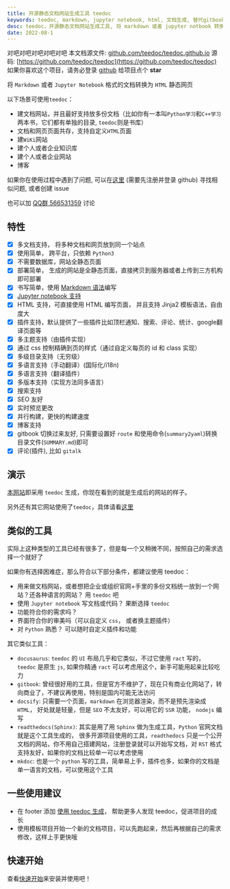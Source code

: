 ```yaml
---
title: 开源静态文档网站生成工具 teedoc
keywords: teedoc, markdown, jupyter notebook, html, 文档生成, 替代gitbook, 网站生成, 静态网站, 静态博客, 开源文档生成工具
desc: teedoc，开源静态文档网站生成工具, 将 markdown 或者 jupyter notbook 转换成 html 静态网页， 用于个人或企业建站，建博客，建资料库，wiki等
date: 2022-08-1
---
```



对吧对吧对吧对吧对吧
本文档源文件: [github.com/teedoc/teedoc.github.io](https://github.com/teedoc/teedoc.github.io)
源码: [https://github.com/teedoc/teedoc](https://github.com/teedoc/teedoc) 如果你喜欢这个项目，请务必登录 [github](https://github.com/teedoc/teedoc) 给项目点个 **star**

将 `Markdown` 或者 `Jupyter Notebook` 格式的文档转换为 `HTML` 静态网页

以下场景可使用`teedoc`：
* 建文档网站，并且最好支持放多份文档（比如你有一本叫`Python学习`和`C++学习`两本书，它们都有单独的目录, `teedoc`则是书库）
* 文档和网页页面共存，支持自定义`HTML`页面
* 建`WiKi`网站
* 建个人或者企业知识库
* 建个人或者企业网站
* 博客


如果你在使用过程中遇到了问题, 可以在[这里](https://github.com/teedoc/teedoc/issues) (需要先注册并登录 github) 寻找相似问题, 或者创建 issue

也可以加 [QQ群 566531359](https://jq.qq.com/?_wv=1027&k=2FdCPllm) 讨论


## 特性

- [x] 多文档支持， 将多种文档和网页放到同一个站点
- [x] 使用简单， 跨平台，只依赖 `Python3`
- [x] 不需要数据库，网站全静态页面
- [x] 部署简单， 生成的网站是全静态页面，直接拷贝到服务器或者上传到三方机构即可部署
- [x] 书写简单，使用 [Markdown 语法](./syntax/syntax_markdown.md)编写
- [x] [Jupyter notebook 支持](./syntax/syntax_jupyter.ipynb)
- [x] HTML 支持，可直接使用 HTML 编写页面， 并且支持 Jinja2 模板语法，自由度大
- [x] 插件支持，默认提供了一些插件比如顶栏通知、搜索、评论、统计、google翻译页面等
- [x] 多主题支持（由插件实现）
- [x] 通过 css 控制精确到页的样式（通过自定义每页的 id 和 class 实现）
- [x] 多级目录支持（无穷级）
- [x] 多语言支持（手动翻译）(国际化/i18n)
- [x] 多语言支持（翻译插件）
- [x] 多版本支持（实现方法同多语言）
- [x] 搜索支持
- [x] SEO 友好
- [x] 实时预览更改
- [x] 并行构建，更快的构建速度
- [x] 博客支持
- [x] gitbook 切换过来友好, 只需要设置好 `route` 和使用命令(`summary2yaml`)转换目录文件(`SUMMARY.md`)即可
- [x] 评论(插件), 比如 `gitalk`

## 演示

[本网站](https://teedoc.github.io/)即采用 `teedoc` 生成，你现在看到的就是生成后的网站的样子。

另外还有其它网站使用了`teedoc`，具体请看[这里](./usage/sites.md)


## 类似的工具

实际上这种类型的工具已经有很多了，但是每一个又稍微不同，按照自己的需求选择一个就好了

如果你有选择困难症，那么符合以下部分条件，都建议使用 teedoc：
* 用来做文档网站，或者想把企业或组织官网+手里的多份文档统一放到一个网站？还各种语言的网站？ 用 `teedoc` 吧
* 使用 `Jupyter notebook` 写文档或代码？ 果断选择 `teedoc`
* 功能符合你的需求吗？
* 界面符合你的审美吗（可以自定义 `css`， 或者换主题插件）
* 对 `Python` 熟悉？ 可以随时自定义插件和功能

其它类似工具：
* `docusaurus`: `teedoc` 的 `UI` 布局几乎和它类似，不过它使用 `ract` 写的， `teedoc` 是原生 `js`, 如果你精通 `ract` 可以考虑用这个，新手可能用起来比较吃力
* `gitbook`: 曾经很好用的工具，但是官方不维护了，现在只有商业化网站了，转向商业了，不建议再使用，特别是国内可能无法访问
* `docsify`: 只需要一个页面，`markdown` 在浏览器渲染，而不是预先渲染成 `HTML`， 好处就是轻量，但是 `SEO` 不太友好，可以用它的 `SSR` 功能， `nodejs` 编写
* `readthedocs(Sphinx)`: 其实是用了用 `Sphinx` 做为生成工具，`Python` 官网文档就是这个工具生成的， 很多开源项目使用的工具，`readthedocs` 只是一个公开文档的网站，你不用自己搭建网站，注册登录就可以开始写文档，对 `RST` 格式支持友好，如果你的文档比较单一可以考虑使用
* `mkdoc`: 也是一个 `python` 写的工具，简单易上手，插件也多，如果你的文档是单一语言的文档，可以使用这个工具


## 一些使用建议

* 在 footer 添加 [使用 teedoc 生成](https://github.com/teedoc/teedoc)， 帮助更多人发现 teedoc，促进项目的成长
* 使用模板项目开始一个新的文档项目，可以先跑起来，然后再根据自己的需求修改，这样上手更快哦

## 快速开始

查看[快速开始](./usage/quick_start.md)来安装并使用吧！



